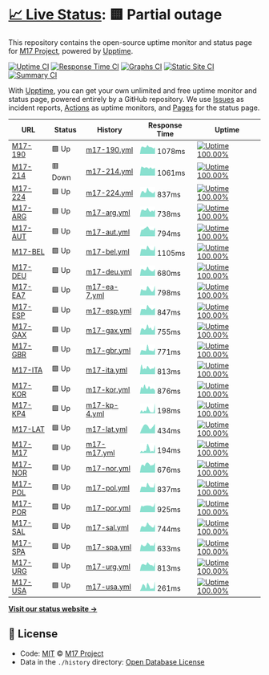 # [📈 Live Status](https://uptime.m17.link): <!--live status--> **🟨 Partial outage**

This repository contains the open-source uptime monitor and status page for [M17 Project](https://m17project.org/), powered by [Upptime](https://github.com/upptime/upptime).

[![Uptime CI](https://github.com/koj-co/upptime/workflows/Uptime%20CI/badge.svg)](https://github.com/koj-co/upptime/actions?query=workflow%3A%22Uptime+CI%22)
[![Response Time CI](https://github.com/koj-co/upptime/workflows/Response%20Time%20CI/badge.svg)](https://github.com/koj-co/upptime/actions?query=workflow%3A%22Response+Time+CI%22)
[![Graphs CI](https://github.com/koj-co/upptime/workflows/Graphs%20CI/badge.svg)](https://github.com/koj-co/upptime/actions?query=workflow%3A%22Graphs+CI%22)
[![Static Site CI](https://github.com/koj-co/upptime/workflows/Static%20Site%20CI/badge.svg)](https://github.com/koj-co/upptime/actions?query=workflow%3A%22Static+Site+CI%22)
[![Summary CI](https://github.com/koj-co/upptime/workflows/Summary%20CI/badge.svg)](https://github.com/koj-co/upptime/actions?query=workflow%3A%22Summary+CI%22)

With [Upptime](https://upptime.js.org), you can get your own unlimited and free uptime monitor and status page, powered entirely by a GitHub repository. We use [Issues](https://github.com/M17-Project/upptime/issues) as incident reports, [Actions](https://github.com/M17-Project/upptime/actions) as uptime monitors, and [Pages](https://uptime.m17.link) for the status page.

<!--start: status pages-->
<!-- This summary is generated by Upptime (https://github.com/upptime/upptime) -->
<!-- Do not edit this manually, your changes will be overwritten -->

| URL                                                  | Status  | History                                                                                    | Response Time                                                                 | Uptime                                                                                                                                                                                                     |
| ---------------------------------------------------- | ------- | ------------------------------------------------------------------------------------------ | ----------------------------------------------------------------------------- | ---------------------------------------------------------------------------------------------------------------------------------------------------------------------------------------------------------- |
| [M17-190](https://m17.argentina-room.dns-cloud.net/) | 🟩 Up   | [m17-190.yml](https://github.com/M17-Project/upptime/commits/master/history/m17-190.yml)   | <img alt="Response time graph" src="./graphs/m17-190.png" height="20"> 1078ms | [![Uptime 100.00%](https://img.shields.io/endpoint?url=https%3A%2F%2Fraw.githubusercontent.com%2FM17-Project%2Fupptime%2Fmaster%2Fapi%2Fm17-190%2Fuptime.json)](https://uptime.m17.link/history/m17-190)   |
| [M17-214](https://214.m17.es/)                       | 🟥 Down | [m17-214.yml](https://github.com/M17-Project/upptime/commits/master/history/m17-214.yml)   | <img alt="Response time graph" src="./graphs/m17-214.png" height="20"> 1061ms | [![Uptime 100.00%](https://img.shields.io/endpoint?url=https%3A%2F%2Fraw.githubusercontent.com%2FM17-Project%2Fupptime%2Fmaster%2Fapi%2Fm17-214%2Fuptime.json)](https://uptime.m17.link/history/m17-214)   |
| [M17-224](https://eamaster.xreflector.es/m17/)       | 🟩 Up   | [m17-224.yml](https://github.com/M17-Project/upptime/commits/master/history/m17-224.yml)   | <img alt="Response time graph" src="./graphs/m17-224.png" height="20"> 837ms  | [![Uptime 100.00%](https://img.shields.io/endpoint?url=https%3A%2F%2Fraw.githubusercontent.com%2FM17-Project%2Fupptime%2Fmaster%2Fapi%2Fm17-224%2Fuptime.json)](https://uptime.m17.link/history/m17-224)   |
| [M17-ARG](https://m17arg.ddns.net/)                  | 🟩 Up   | [m17-arg.yml](https://github.com/M17-Project/upptime/commits/master/history/m17-arg.yml)   | <img alt="Response time graph" src="./graphs/m17-arg.png" height="20"> 738ms  | [![Uptime 100.00%](https://img.shields.io/endpoint?url=https%3A%2F%2Fraw.githubusercontent.com%2FM17-Project%2Fupptime%2Fmaster%2Fapi%2Fm17-arg%2Fuptime.json)](https://uptime.m17.link/history/m17-arg)   |
| [M17-AUT](https://m17-aut.xreflector.net/)           | 🟩 Up   | [m17-aut.yml](https://github.com/M17-Project/upptime/commits/master/history/m17-aut.yml)   | <img alt="Response time graph" src="./graphs/m17-aut.png" height="20"> 794ms  | [![Uptime 100.00%](https://img.shields.io/endpoint?url=https%3A%2F%2Fraw.githubusercontent.com%2FM17-Project%2Fupptime%2Fmaster%2Fapi%2Fm17-aut%2Fuptime.json)](https://uptime.m17.link/history/m17-aut)   |
| [M17-BEL](https://on0lg.no-ip.org/m17bel/)           | 🟩 Up   | [m17-bel.yml](https://github.com/M17-Project/upptime/commits/master/history/m17-bel.yml)   | <img alt="Response time graph" src="./graphs/m17-bel.png" height="20"> 1105ms | [![Uptime 100.00%](https://img.shields.io/endpoint?url=https%3A%2F%2Fraw.githubusercontent.com%2FM17-Project%2Fupptime%2Fmaster%2Fapi%2Fm17-bel%2Fuptime.json)](https://uptime.m17.link/history/m17-bel)   |
| [M17-DEU](https://m17-deu.xreflector.net/)           | 🟩 Up   | [m17-deu.yml](https://github.com/M17-Project/upptime/commits/master/history/m17-deu.yml)   | <img alt="Response time graph" src="./graphs/m17-deu.png" height="20"> 680ms  | [![Uptime 100.00%](https://img.shields.io/endpoint?url=https%3A%2F%2Fraw.githubusercontent.com%2FM17-Project%2Fupptime%2Fmaster%2Fapi%2Fm17-deu%2Fuptime.json)](https://uptime.m17.link/history/m17-deu)   |
| [M17-EA7](https://rcveleta.xreflector.es/)           | 🟩 Up   | [m17-ea-7.yml](https://github.com/M17-Project/upptime/commits/master/history/m17-ea-7.yml) | <img alt="Response time graph" src="./graphs/m17-ea-7.png" height="20"> 798ms | [![Uptime 100.00%](https://img.shields.io/endpoint?url=https%3A%2F%2Fraw.githubusercontent.com%2FM17-Project%2Fupptime%2Fmaster%2Fapi%2Fm17-ea-7%2Fuptime.json)](https://uptime.m17.link/history/m17-ea-7) |
| [M17-ESP](https://m17spa.xreflector.es/)             | 🟩 Up   | [m17-esp.yml](https://github.com/M17-Project/upptime/commits/master/history/m17-esp.yml)   | <img alt="Response time graph" src="./graphs/m17-esp.png" height="20"> 847ms  | [![Uptime 100.00%](https://img.shields.io/endpoint?url=https%3A%2F%2Fraw.githubusercontent.com%2FM17-Project%2Fupptime%2Fmaster%2Fapi%2Fm17-esp%2Fuptime.json)](https://uptime.m17.link/history/m17-esp)   |
| [M17-GAX](https://ea4gax.es/M17/)                    | 🟩 Up   | [m17-gax.yml](https://github.com/M17-Project/upptime/commits/master/history/m17-gax.yml)   | <img alt="Response time graph" src="./graphs/m17-gax.png" height="20"> 755ms  | [![Uptime 100.00%](https://img.shields.io/endpoint?url=https%3A%2F%2Fraw.githubusercontent.com%2FM17-Project%2Fupptime%2Fmaster%2Fapi%2Fm17-gax%2Fuptime.json)](https://uptime.m17.link/history/m17-gax)   |
| [M17-GBR](https://www.roip.network/m17/)             | 🟩 Up   | [m17-gbr.yml](https://github.com/M17-Project/upptime/commits/master/history/m17-gbr.yml)   | <img alt="Response time graph" src="./graphs/m17-gbr.png" height="20"> 771ms  | [![Uptime 100.00%](https://img.shields.io/endpoint?url=https%3A%2F%2Fraw.githubusercontent.com%2FM17-Project%2Fupptime%2Fmaster%2Fapi%2Fm17-gbr%2Fuptime.json)](https://uptime.m17.link/history/m17-gbr)   |
| [M17-ITA](https://m17ita.hblink.it/)                 | 🟩 Up   | [m17-ita.yml](https://github.com/M17-Project/upptime/commits/master/history/m17-ita.yml)   | <img alt="Response time graph" src="./graphs/m17-ita.png" height="20"> 813ms  | [![Uptime 100.00%](https://img.shields.io/endpoint?url=https%3A%2F%2Fraw.githubusercontent.com%2FM17-Project%2Fupptime%2Fmaster%2Fapi%2Fm17-ita%2Fuptime.json)](https://uptime.m17.link/history/m17-ita)   |
| [M17-KOR](https://m17-kor.dvham.com/)                | 🟩 Up   | [m17-kor.yml](https://github.com/M17-Project/upptime/commits/master/history/m17-kor.yml)   | <img alt="Response time graph" src="./graphs/m17-kor.png" height="20"> 876ms  | [![Uptime 100.00%](https://img.shields.io/endpoint?url=https%3A%2F%2Fraw.githubusercontent.com%2FM17-Project%2Fupptime%2Fmaster%2Fapi%2Fm17-kor%2Fuptime.json)](https://uptime.m17.link/history/m17-kor)   |
| [M17-KP4](https://kp4ca-m17.ddns.net/)               | 🟩 Up   | [m17-kp-4.yml](https://github.com/M17-Project/upptime/commits/master/history/m17-kp-4.yml) | <img alt="Response time graph" src="./graphs/m17-kp-4.png" height="20"> 198ms | [![Uptime 100.00%](https://img.shields.io/endpoint?url=https%3A%2F%2Fraw.githubusercontent.com%2FM17-Project%2Fupptime%2Fmaster%2Fapi%2Fm17-kp-4%2Fuptime.json)](https://uptime.m17.link/history/m17-kp-4) |
| [M17-LAT](https://latinos.m17.es/)                   | 🟩 Up   | [m17-lat.yml](https://github.com/M17-Project/upptime/commits/master/history/m17-lat.yml)   | <img alt="Response time graph" src="./graphs/m17-lat.png" height="20"> 434ms  | [![Uptime 100.00%](https://img.shields.io/endpoint?url=https%3A%2F%2Fraw.githubusercontent.com%2FM17-Project%2Fupptime%2Fmaster%2Fapi%2Fm17-lat%2Fuptime.json)](https://uptime.m17.link/history/m17-lat)   |
| [M17-M17](https://ref.m17.link/)                     | 🟩 Up   | [m17-m17.yml](https://github.com/M17-Project/upptime/commits/master/history/m17-m17.yml)   | <img alt="Response time graph" src="./graphs/m17-m17.png" height="20"> 194ms  | [![Uptime 100.00%](https://img.shields.io/endpoint?url=https%3A%2F%2Fraw.githubusercontent.com%2FM17-Project%2Fupptime%2Fmaster%2Fapi%2Fm17-m17%2Fuptime.json)](https://uptime.m17.link/history/m17-m17)   |
| [M17-NOR](https://m17.la2k.no/)                      | 🟩 Up   | [m17-nor.yml](https://github.com/M17-Project/upptime/commits/master/history/m17-nor.yml)   | <img alt="Response time graph" src="./graphs/m17-nor.png" height="20"> 676ms  | [![Uptime 100.00%](https://img.shields.io/endpoint?url=https%3A%2F%2Fraw.githubusercontent.com%2FM17-Project%2Fupptime%2Fmaster%2Fapi%2Fm17-nor%2Fuptime.json)](https://uptime.m17.link/history/m17-nor)   |
| [M17-POL](https://m17.hblink.network/)               | 🟩 Up   | [m17-pol.yml](https://github.com/M17-Project/upptime/commits/master/history/m17-pol.yml)   | <img alt="Response time graph" src="./graphs/m17-pol.png" height="20"> 837ms  | [![Uptime 100.00%](https://img.shields.io/endpoint?url=https%3A%2F%2Fraw.githubusercontent.com%2FM17-Project%2Fupptime%2Fmaster%2Fapi%2Fm17-pol%2Fuptime.json)](https://uptime.m17.link/history/m17-pol)   |
| [M17-POR](https://m17.hamradio.pt/)                  | 🟩 Up   | [m17-por.yml](https://github.com/M17-Project/upptime/commits/master/history/m17-por.yml)   | <img alt="Response time graph" src="./graphs/m17-por.png" height="20"> 925ms  | [![Uptime 100.00%](https://img.shields.io/endpoint?url=https%3A%2F%2Fraw.githubusercontent.com%2FM17-Project%2Fupptime%2Fmaster%2Fapi%2Fm17-por%2Fuptime.json)](https://uptime.m17.link/history/m17-por)   |
| [M17-SAL](https://m17sal.m17.es/)                    | 🟩 Up   | [m17-sal.yml](https://github.com/M17-Project/upptime/commits/master/history/m17-sal.yml)   | <img alt="Response time graph" src="./graphs/m17-sal.png" height="20"> 744ms  | [![Uptime 100.00%](https://img.shields.io/endpoint?url=https%3A%2F%2Fraw.githubusercontent.com%2FM17-Project%2Fupptime%2Fmaster%2Fapi%2Fm17-sal%2Fuptime.json)](https://uptime.m17.link/history/m17-sal)   |
| [M17-SPA](https://hblinkspain.duckdns.org/mrefd/)    | 🟩 Up   | [m17-spa.yml](https://github.com/M17-Project/upptime/commits/master/history/m17-spa.yml)   | <img alt="Response time graph" src="./graphs/m17-spa.png" height="20"> 633ms  | [![Uptime 100.00%](https://img.shields.io/endpoint?url=https%3A%2F%2Fraw.githubusercontent.com%2FM17-Project%2Fupptime%2Fmaster%2Fapi%2Fm17-spa%2Fuptime.json)](https://uptime.m17.link/history/m17-spa)   |
| [M17-URG](https://m17-uruguay.ddns.net/m17/)         | 🟩 Up   | [m17-urg.yml](https://github.com/M17-Project/upptime/commits/master/history/m17-urg.yml)   | <img alt="Response time graph" src="./graphs/m17-urg.png" height="20"> 813ms  | [![Uptime 100.00%](https://img.shields.io/endpoint?url=https%3A%2F%2Fraw.githubusercontent.com%2FM17-Project%2Fupptime%2Fmaster%2Fapi%2Fm17-urg%2Fuptime.json)](https://uptime.m17.link/history/m17-urg)   |
| [M17-USA](https://m17-usa.openquad.net/)             | 🟩 Up   | [m17-usa.yml](https://github.com/M17-Project/upptime/commits/master/history/m17-usa.yml)   | <img alt="Response time graph" src="./graphs/m17-usa.png" height="20"> 261ms  | [![Uptime 100.00%](https://img.shields.io/endpoint?url=https%3A%2F%2Fraw.githubusercontent.com%2FM17-Project%2Fupptime%2Fmaster%2Fapi%2Fm17-usa%2Fuptime.json)](https://uptime.m17.link/history/m17-usa)   |

<!--end: status pages-->

[**Visit our status website →**](https://uptime.m17.link)

## 📄 License

- Code: [MIT](./LICENSE) © [M17 Project](https://m17project.org)
- Data in the `./history` directory: [Open Database License](https://opendatacommons.org/licenses/odbl/1-0/)
